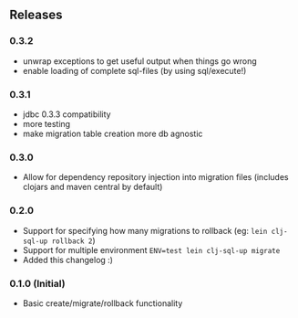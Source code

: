 ## Releases

### 0.3.2
* unwrap exceptions to get useful output when things go wrong
* enable loading of complete sql-files (by using sql/execute!)

### 0.3.1
* jdbc 0.3.3 compatibility
* more testing
* make migration table creation more db agnostic

### 0.3.0
* Allow for dependency repository injection into migration files (includes clojars and maven central by default)

### 0.2.0
* Support for specifying how many migrations to rollback (eg: `lein clj-sql-up rollback 2`)
* Support for multiple environment `ENV=test lein clj-sql-up migrate`
* Added this changelog :)

### 0.1.0 (Initial)
* Basic create/migrate/rollback functionality

